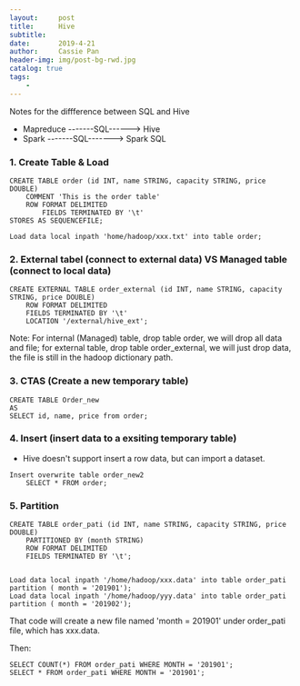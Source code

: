 ```yaml
---
layout:     post
title:      Hive
subtitle:   
date:       2019-4-21
author:     Cassie Pan
header-img: img/post-bg-rwd.jpg 
catalog: true
tags:
    -  
---
```



Notes for the diffference between SQL and Hive

- Mapreduce  -------SQL------> Hive
- Spark -------SQL-------> Spark SQL

### 1. Create Table  &  Load

```
CREATE TABLE order (id INT, name STRING, capacity STRING, price DOUBLE)
    COMMENT 'This is the order table'
    ROW FORMAT DELIMITED
        FIELDS TERMINATED BY '\t'
STORES AS SEQUENCEFILE;

Load data local inpath 'home/hadoop/xxx.txt' into table order;
```

### 2. External tabel (connect to external data) VS Managed table (connect to local data)

```
CREATE EXTERNAL TABLE order_external (id INT, name STRING, capacity STRING, price DOUBLE)
    ROW FORMAT DELIMITED
    FIELDS TERMINATED BY '\t'
    LOCATION '/external/hive_ext';

```

Note: 
For internal (Managed) table, drop table order, we will drop all data and file;
for external table, drop table order_external, we will just drop data, the file is still in the hadoop dictionary path.

### 3. CTAS (Create a new temporary table)

```
CREATE TABLE Order_new
AS
SELECT id, name, price from order;
```

### 4. Insert (insert data to a exsiting temporary table)

- Hive doesn't support insert a row data, but can import a dataset.

```
Insert overwrite table order_new2
    SELECT * FROM order;
```

### 5. Partition

```
CREATE TABLE order_pati (id INT, name STRING, capacity STRING, price DOUBLE)
    PARTITIONED BY (month STRING)
    ROW FORMAT DELIMITED
    FIELDS TERMINATED BY '\t';
    
```

```
Load data local inpath '/home/hadoop/xxx.data' into table order_pati partition ( month = '201901');
Load data local inpath '/home/hadoop/yyy.data' into table order_pati partition ( month = '201902');

```

That code will create a new file named 'month = 201901' under order_pati file, which has xxx.data.

Then:

```
SELECT COUNT(*) FROM order_pati WHERE MONTH = '201901';
SELECT * FROM order_pati WHERE MONTH = '201901';
```